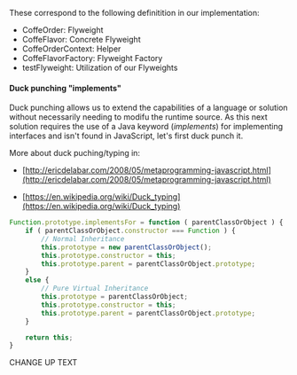 These correspond to the following definitition in our implementation:

* CoffeOrder: Flyweight
* CoffeFlavor: Concrete Flyweight
* CoffeOrderContext: Helper
* CoffeFlavorFactory: Flyweight Factory
* testFlyweight: Utilization of our Flyweights 

#### Duck punching "implements"

Duck punching allows us to extend the capabilities of a language or solution without necessarily needing to modifu the runtime source. As this next solution requires the use of a Java keyword (*implements*) for implementing interfaces and isn't found in JavaScript, let's first duck punch it.

More about duck puching/typing in:

* [http://ericdelabar.com/2008/05/metaprogramming-javascript.html](http://ericdelabar.com/2008/05/metaprogramming-javascript.html)

* [https://en.wikipedia.org/wiki/Duck_typing](https://en.wikipedia.org/wiki/Duck_typing)

```javascript
Function.prototype.implementsFor = function ( parentClassOrObject ) {
	if ( parentClassOrObject.constructor === Function ) {
		// Normal Inheritance
		this.prototype = new parentClassOrObject();
		this.prototype.constructor = this;
		this.prototype.parent = parentClassOrObject.prototype;
	}
	else {
		// Pure Virtual Inheritance
		this.prototype = parentClassOrObject;
		this.prototype.constructor = this;
		this.prototype.parent = parentClassOrObject.prototype;
	}

	return this;
}
```

CHANGE UP TEXT